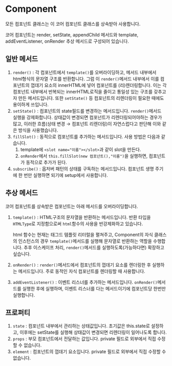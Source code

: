 # Component

모든 컴포넌트 클래스는 이 코어 컴포넌트 클래스를 상속받아 사용합니다.

코어 컴포넌트는 render, setState, appendChild 메서드와 template, addEventListener, onRender 추상 메서드로 구성되어 있습니다.

## 일반 메서드

1. `render()` : 각 컴포넌트에서 `template()`를 오버라이딩하고, 메서드 내부에서 html형식의 문자열 구조를 반환합니다. 그럼 이 `render()`메서드 내부에서 이를 컴포넌트의 껍데기 요소의 innerHTML에 넣어 컴포넌트를 (리)렌더링합니다. 이는 각 컴포넌트 내부에서 반복되는 innerHTML로직을 줄이고 통일성 있는 구조를 갖추고자 만든 메서드입니다. 또한 `setState()` 등 컴포넌트의 리렌더링이 필요한 때에도 용이하게 쓰입니다.
2. `setState()` : 컴포넌트의 state필드를 변경하는 메서드입니다. `render()`메서드 실행을 강제화합니다. 상태값이 변경되면 컴포넌트가 리렌더링되어야하는 경우가 많고, 이러한 흐름(상태 변경 → 컴포넌트 리렌더링)이 자연스럽다고 판단해 이와 같은 방식을 사용했습니다.
3. `fillSlot()` : 동적으로 컴포넌트를 추가하는 메서드입니다. 사용 방법은 다음과 같습니다.
   1. template에 `<slot name="이름"></slot>`과 같이 slot을 만든다.
   2. `onRender`에서 `this.fillSlot(new 컴포넌트(),"이름")`을 실행하면, 컴포넌트가 동적으로 추가가 된다.
4. `subscribe()` : 옵저버 패턴의 상태를 구독하는 메서드입니다. 컴포넌트 생명 주기에 한 번만 실행하면 되기에 setup에서 사용합니다.

## 추상 메서드

코어 컴포넌트를 상속받은 컴포넌트는 아래 메서드를 오버라이딩합니다.

1. `template()` : HTML구조의 문자열을 반환하는 메서드입니다. 반환 타입을 `HTMLType`로 지정함으로써 `html`함수의 사용을 반강제화하고 있습니다.

   html 함수는 현재는 태그드 템플릿 리터럴을 펼쳐주고, Component의 자식 클래스의 인스턴스의 경우 `template()`메서드를 실행해 문자열로 반환하는 역할을 수행합니다. 추후 이스케이프 처리, `render()`메서드를 실행하도록(가능하다면) 확장하고 싶습니다.

2. `onRender()` : `render()`메서드에서 컴포넌트의 껍데기 요소를 렌더링한 후 실행하는 메서드입니다. 주로 동적인 자식 컴포넌트를 렌더링할 때 사용합니다.
3. `addEventListener()` : 이벤트 리스너를 추가하는 메서드입니다. `onRender()`메서드를 실행한 후에 실행하며, 이벤트 리스너를 다는 메서드이기에 컴포넌트당 한번만 실행합니다.

## 프로퍼티

1. `state` : 컴포넌트 내부에서 관리하는 상태값입니다. 초기값은 this.state로 설정하고, 이후에는 setState를 실행해 상태값이 변경되면 리렌더링이 일어나도록 합니다.
2. `props` : 부모 컴포넌트에서 전달하는 값입니다. private 필드로 외부에서 직접 수정할 수 없습니다.
3. `element` : 컴포넌트의 껍데기 요소입니다. private 필드로 외부에서 직접 수정할 수 없습니다.
